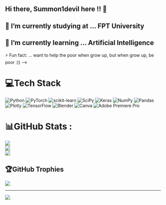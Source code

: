 ## Hi there, Summon1devil here !! 👋


 🔭 I’m currently studying at ... FPT University
 ---
 🌱 I’m currently learning ... Artificial Intelligence
 ---
⚡ Fun fact: ... want to help the poor when  grow up, but when grow up, be poor :))
-->
# 💻Tech Stack
![Python](https://img.shields.io/badge/python-3670A0?style=for-the-badge&logo=python&logoColor=ffdd54) ![PyTorch](https://img.shields.io/badge/PyTorch-%23EE4C2C.svg?style=for-the-badge&logo=PyTorch&logoColor=white) ![scikit-learn](https://img.shields.io/badge/scikit--learn-%23F7931E.svg?style=for-the-badge&logo=scikit-learn&logoColor=white) ![SciPy](https://img.shields.io/badge/SciPy-%230C55A5.svg?style=for-the-badge&logo=scipy&logoColor=%white) ![Keras](https://img.shields.io/badge/Keras-%23D00000.svg?style=for-the-badge&logo=Keras&logoColor=white) ![NumPy](https://img.shields.io/badge/numpy-%23013243.svg?style=for-the-badge&logo=numpy&logoColor=white) ![Pandas](https://img.shields.io/badge/pandas-%23150458.svg?style=for-the-badge&logo=pandas&logoColor=white) ![Plotly](https://img.shields.io/badge/Plotly-%233F4F75.svg?style=for-the-badge&logo=plotly&logoColor=white) ![TensorFlow](https://img.shields.io/badge/TensorFlow-%23FF6F00.svg?style=for-the-badge&logo=TensorFlow&logoColor=white) ![Blender](https://img.shields.io/badge/blender-%23F5792A.svg?style=for-the-badge&logo=blender&logoColor=white) ![Canva](https://img.shields.io/badge/Canva-%2300C4CC.svg?style=for-the-badge&logo=Canva&logoColor=white) ![Adobe Premiere Pro](https://img.shields.io/badge/Adobe%20Premiere%20Pro-9999FF.svg?style=for-the-badge&logo=Adobe%20Premiere%20Pro&logoColor=white) 
# 📊GitHub Stats :
![](https://github-readme-stats.vercel.app/api?username=summon1devil&theme=radical&hide_border=false&include_all_commits=false&count_private=false)<br/>
![](https://github-readme-streak-stats.herokuapp.com/?user=summon1devil&theme=radical&hide_border=false)<br/>
![](https://github-readme-stats.vercel.app/api/top-langs/?username=summon1devil&theme=radical&hide_border=false&include_all_commits=false&count_private=false&layout=compact)

## 🏆GitHub Trophies
![](https://github-trophies.vercel.app/?username=summon1devil&theme=flat&no-frame=true&no-bg=true&margin-w=4)


---
[![](https://visitcount.itsvg.in/api?id=summon1devil&icon=1&color=0)](https://visitcount.itsvg.in)
